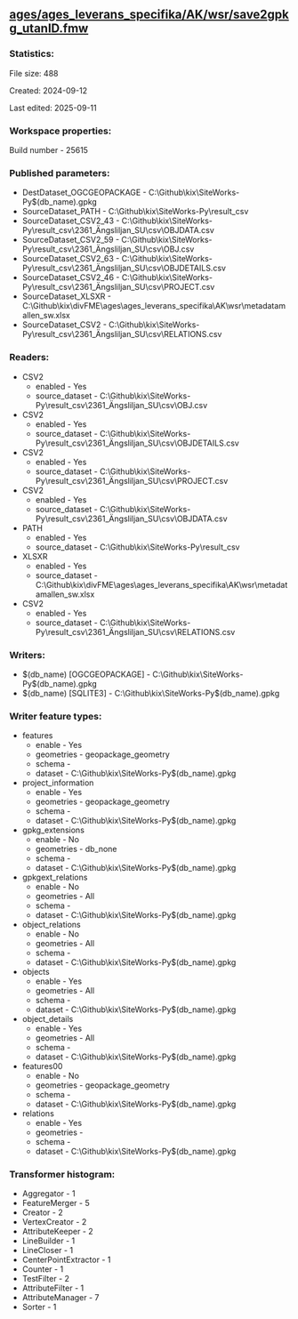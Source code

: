 ﻿## [ages/ages_leverans_specifika/AK/wsr/save2gpkg_utanID.fmw](https://github.com/kicki58/kix_working_dir/blob/master/ages/ages_leverans_specifika/AK/wsr/save2gpkg_utanID.fmw)

### Statistics:
File size: 488

Created: 2024-09-12

Last edited: 2025-09-11


### Workspace properties:
Build number    - 25615

### Published parameters:
*  DestDataset_OGCGEOPACKAGE    -   C:\Github\kix\SiteWorks-Py\$(db_name).gpkg
*  SourceDataset_PATH    -   C:\Github\kix\SiteWorks-Py\result_csv
*  SourceDataset_CSV2_43    -   C:\Github\kix\SiteWorks-Py\result_csv\2361_Ängsliljan_SU\csv\OBJDATA.csv
*  SourceDataset_CSV2_59    -   C:\Github\kix\SiteWorks-Py\result_csv\2361_Ängsliljan_SU\csv\OBJ.csv
*  SourceDataset_CSV2_63    -   C:\Github\kix\SiteWorks-Py\result_csv\2361_Ängsliljan_SU\csv\OBJDETAILS.csv
*  SourceDataset_CSV2_46    -   C:\Github\kix\SiteWorks-Py\result_csv\2361_Ängsliljan_SU\csv\PROJECT.csv
*  SourceDataset_XLSXR    -   C:\Github\kix\divFME\ages\ages_leverans_specifika\AK\wsr\metadatamallen_sw.xlsx
*  SourceDataset_CSV2    -   C:\Github\kix\SiteWorks-Py\result_csv\2361_Ängsliljan_SU\csv\RELATIONS.csv

### Readers:
*  CSV2
    * enabled    -  Yes
    * source_dataset    -   C:\Github\kix\SiteWorks-Py\result_csv\2361_Ängsliljan_SU\csv\OBJ.csv
*  CSV2
    * enabled    -  Yes
    * source_dataset    -   C:\Github\kix\SiteWorks-Py\result_csv\2361_Ängsliljan_SU\csv\OBJDETAILS.csv
*  CSV2
    * enabled    -  Yes
    * source_dataset    -   C:\Github\kix\SiteWorks-Py\result_csv\2361_Ängsliljan_SU\csv\PROJECT.csv
*  CSV2
    * enabled    -  Yes
    * source_dataset    -   C:\Github\kix\SiteWorks-Py\result_csv\2361_Ängsliljan_SU\csv\OBJDATA.csv
*  PATH
    * enabled    -  Yes
    * source_dataset    -   C:\Github\kix\SiteWorks-Py\result_csv
*  XLSXR
    * enabled    -  Yes
    * source_dataset    -   C:\Github\kix\divFME\ages\ages_leverans_specifika\AK\wsr\metadatamallen_sw.xlsx
*  CSV2
    * enabled    -  Yes
    * source_dataset    -   C:\Github\kix\SiteWorks-Py\result_csv\2361_Ängsliljan_SU\csv\RELATIONS.csv



### Writers:
*  $(db_name) [OGCGEOPACKAGE]    -   C:\Github\kix\SiteWorks-Py\$(db_name).gpkg
*  $(db_name) [SQLITE3]    -   C:\Github\kix\SiteWorks-Py\$(db_name).gpkg

### Writer feature types:
*  features
    * enable - Yes
    * geometries - geopackage_geometry
    * schema - 
    * dataset - C:\Github\kix\SiteWorks-Py\$(db_name).gpkg
*  project_information
    * enable - Yes
    * geometries - geopackage_geometry
    * schema - 
    * dataset - C:\Github\kix\SiteWorks-Py\$(db_name).gpkg
*  gpkg_extensions
    * enable - No
    * geometries - db_none
    * schema - 
    * dataset - C:\Github\kix\SiteWorks-Py\$(db_name).gpkg
*  gpkgext_relations
    * enable - No
    * geometries - All
    * schema - 
    * dataset - C:\Github\kix\SiteWorks-Py\$(db_name).gpkg
*  object_relations
    * enable - No
    * geometries - All
    * schema - 
    * dataset - C:\Github\kix\SiteWorks-Py\$(db_name).gpkg
*  objects
    * enable - Yes
    * geometries - All
    * schema - 
    * dataset - C:\Github\kix\SiteWorks-Py\$(db_name).gpkg
*  object_details
    * enable - Yes
    * geometries - All
    * schema - 
    * dataset - C:\Github\kix\SiteWorks-Py\$(db_name).gpkg
*  features00
    * enable - No
    * geometries - geopackage_geometry
    * schema - 
    * dataset - C:\Github\kix\SiteWorks-Py\$(db_name).gpkg
*  relations
    * enable - Yes
    * geometries - 
    * schema - 
    * dataset - C:\Github\kix\SiteWorks-Py\$(db_name).gpkg

### Transformer histogram:
*  Aggregator    -   1
*  FeatureMerger    -   5
*  Creator    -   2
*  VertexCreator    -   2
*  AttributeKeeper    -   2
*  LineBuilder    -   1
*  LineCloser    -   1
*  CenterPointExtractor    -   1
*  Counter    -   1
*  TestFilter    -   2
*  AttributeFilter    -   1
*  AttributeManager    -   7
*  Sorter    -   1

